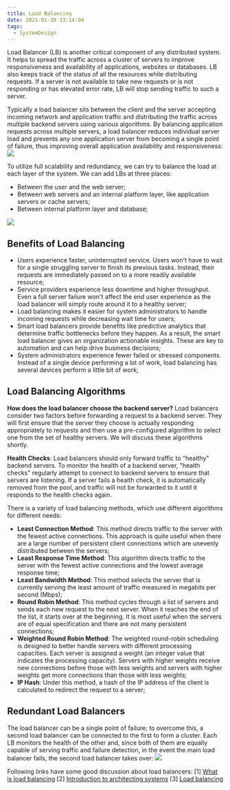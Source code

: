 ```yaml
---
title: Load Balancing
date: 2021-01-30 13:14:04
tags:
  - SystemDesign
---
```

Load Balancer (LB) is another critical component of any distributed system. It helps to spread the traffic across a cluster of servers to improve responsiveness and availability of applications, websites or databases. LB also keeps track of the status of all the resources while distributing requests. If a server is not available to take new requests or is not responding or has elevated error rate, LB will stop sending traffic to such a server.

Typically a load balancer sits between the client and the server accepting incoming network and application traffic and distributing the traffic across multiple backend servers using various algorithms. By balancing application requests across multiple servers, a load balancer reduces individual server load and prevents any one application server from becoming a single point of failure, thus improving overall application availability and responsiveness:
![](https://raw.githubusercontent.com/necusjz/mPOST/master/SystemDesign/educative/01.png)
<!--more-->

To utilize full scalability and redundancy, we can try to balance the load at each layer of the system. We can add LBs at three places:
- Between the user and the web server;
- Between web servers and an internal platform layer, like application servers or cache servers;
- Between internal platform layer and database;

![](https://raw.githubusercontent.com/necusjz/mPOST/master/SystemDesign/educative/02.png)

## Benefits of Load Balancing
- Users experience faster, uninterrupted service. Users won't have to wait for a single struggling server to finish its previous tasks. Instead, their requests are immediately passed on to a more readily available resource;
- Service providers experience less downtime and higher throughput. Even a full server failure won't affect the end user experience as the load balancer will simply route around it to a healthy server;
- Load balancing makes it easier for system administrators to handle incoming requests while decreasing wait time for users;
- Smart load balancers provide benefits like predictive analytics that determine traffic bottlenecks before they happen. As a result, the smart load balancer gives an organization actionable insights. These are key to automation and can help drive business decisions;
- System administrators experience fewer failed or stressed components. Instead of a single device performing a lot of work, load balancing has several devices perform a little bit of work;

## Load Balancing Algorithms
**How does the load balancer choose the backend server?**
Load balancers consider two factors before forwarding a request to a backend server. They will first ensure that the server they choose is actually responding appropriately to requests and then use a pre-configured algorithm to select one from the set of healthy servers. We will discuss these algorithms shortly.

**Health Checks**: Load balancers should only forward traffic to "healthy" backend servers. To monitor the health of a backend server, "health checks" regularly attempt to connect to backend servers to ensure that servers are listening. If a server fails a health check, it is automatically removed from the pool, and traffic will not be forwarded to it until it responds to the health checks again.

There is a variety of load balancing methods, which use different algorithms for different needs:
- **Least Connection Method**: This method directs traffic to the server with the fewest active connections. This approach is quite useful when there are a large number of persistent client connections which are unevenly distributed between the servers;
- **Least Response Time Method**: This algorithm directs traffic to the server with the fewest active connections and the lowest average response time;
- **Least Bandwidth Method**: This method selects the server that is currently serving the least amount of traffic measured in megabits per second (Mbps);
- **Round Robin Method**: This method cycles through a list of servers and sends each new request to the next server. When it reaches the end of the list, it starts over at the beginning. It is most useful when the servers are of equal specification and there are not many persistent connections;
- **Weighted Round Robin Method**: The weighted round-robin scheduling is designed to better handle servers with different processing capacities. Each server is assigned a weight (an integer value that indicates the processing capacity). Servers with higher weights receive new connections before those with less weights and servers with higher weights get more connections than those with less weights;
- **IP Hash**: Under this method, a hash of the IP address of the client is calculated to redirect the request to a server;

## Redundant Load Balancers
The load balancer can be a single point of failure; to overcome this, a second load balancer can be connected to the first to form a cluster. Each LB monitors the health of the other and, since both of them are equally capable of serving traffic and failure detection, in the event the main load balancer fails, the second load balancer takes over:
![](https://raw.githubusercontent.com/necusjz/mPOST/master/SystemDesign/educative/03.png)

Following links have some good discussion about load balancers:
[1] [What is load balancing](https://avinetworks.com/what-is-load-balancing/)
[2] [Introduction to architecting systems](https://lethain.com/introduction-to-architecting-systems-for-scale/)
[3] [Load balancing](https://en.wikipedia.org/wiki/Load_balancing_(computing))
